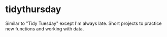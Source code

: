 # tidythursday
Similar to "Tidy Tuesday" except I'm always late. Short projects to practice new functions and working with data.
